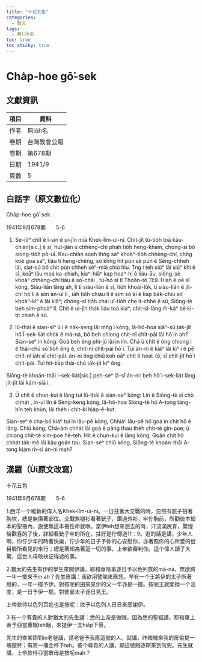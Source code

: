 ```yaml
---
title: "十花五色"
categories:
  - 散文
tags:
  - 無lo̍h名
toc: true
toc_sticky: true
---
```


# Cha̍p-hoe gō͘-sek

## 文獻資訊

| 項目 | 資料 |
|---|---|
| 作者 | 無lo̍h名 |
| 卷期 | 台灣教會公報 |
| 卷期 | 第678期 |
| 日期 | 1941/9 |
| 頁數 | 5 |

## 白話字（原文數位化）

Cha̍p-hoe gō͘-sek

1941年9月678期       5-6

1. Se-iûⁿ chi̍t ê î-sin ê uí-jîn miâ Khek-lîm-uí-ní. Chi̍t-ji̍t tú-tio̍h toā kàu-chiàn[sic.] ê sî, hut-jiân ū chhèng-chí phah tio̍h heng-khám, chóng-sī bô siong-tio̍h pō͘-uī. Kau-chiàn soah thǹg saⁿ khoàⁿ-tio̍h chhèng-chí, chǹg koè goā saⁿ, tiâu tī heng-chêng, só͘ khǹg hit pún sè pún ê Sèng-chheh lāi, siat-sú bô chit pún chheh sèⁿ-miā chiū hiu. Tng i teh siūⁿ lâi siūⁿ khì ê sî, koāⁿ lâu moá ka-chiah, kiaⁿ-hiâⁿ kap hoaⁿ-hí ê liáu-āu, siông-sè khoàⁿ chhèng-chí tiâu ê só͘-chāi , tú-hó sī tī Thoân-tō 11:9. Hiah ê oē sī kóng, Siàu-liân lâng ah, lí tī siàu-liân ê sî, tio̍h khoài-lo̍k, tī siàu-liân ê ji̍t-chí hō͘ lí ê sim an-uì lí , ia̍h tio̍h chiàu lí ê sim só͘ ài ê kap ba̍k-chiu só͘ khoàⁿ-kìⁿ ê lâi kiâⁿ; chóng-sī tio̍h chai uī-tio̍h che it-chhè ê sū, Siōng-tè beh sím-phoàⁿ lí. Chit ê uí-jîn tha̍k liáu toā kiaⁿ, chit-sì-lâng m̄-káⁿ bē kì-tit chiah ê sū.

2. Iû-thài ê sian-siⁿ ū i ê ha̍k-seng lâi mn̄g i kóng, Iâ-hô-hoa siáⁿ-sū ta̍k-ji̍t hō͘ Í-sek-lia̍t cho̍k ê má-ná, bô beh chiong chi̍t-nî chi̍t-pái lâi hō͘ in ah? Sian-seⁿ ìn kóng: Goá beh ēng phì-jū lâi ìn lín. Chá ū chi̍t ê ông chiong i ê thài-chú só͘ tio̍h ēng ê, chi̍t-nî chi̍t-pái hō͘ i. Tuì án-ni ê kiáⁿ lâi kìⁿ i ê pē chi̍t-nî ia̍h sī chi̍t-pái. án-ni ông chiū koh oāⁿ chi̍t ê hoat-tō͘, sī chi̍t-ji̍t hō͘ i chi̍t-pái. Tuì hit-tia̍p thài-chú ta̍k-ji̍t kìⁿ ông.

Siōng-tè khoán-thāi I-sek-lia̍t[sic.] peh-sèⁿ iā-sī án-ni: beh hō͘ I-sek-lia̍t lâng ji̍t-ji̍t lâi kám-siā i.

3. Ū chi̍t ê chun-kuì ê lâng tuì Iû-thài ê sian-seⁿ kóng: Lín ê Siōng-tè sī chò chha̍t , in-uī lín ê Sèng-keng kóng, Iâ-hô-hoa Siōng-tè hō͘ A-tong tāng-bîn teh khùn, lâi the̍h i chi̍t-ki hia̍p-ē-kut.

Sian-seⁿ ê cha-bó͘ kiáⁿ tuì in lāu-pē kóng, Chhiáⁿ lāu-pē hō͘ goá ìn chit hō ê lâng. Chiū kóng, Chā-àm chha̍t lâi goá ê pâng thau the̍h chi̍t-tè gîn-poe; ū chiong chi̍t-tè kim-poe hē-teh. Hit ê chun-kuì ê lâng kóng, Goān chit hō chha̍t ta̍k-mê lâi kàu goán tau. Sian-seⁿ chiū kóng, Siōng-tè khoán-thāi A-tong kiám m̄-sī án-ni mah?

## 漢羅（Ùi原文改寫）

十花五色

1941年9月678期       5-6

1.西洋一个維新的偉人名Khek-lîm-uí-ní。一日拄著大交戰的時，忽然有銃子拍著胸坎，總是無傷著部位。交戰煞褪衫看著銃子，鑽過外衫，牢佇胸前，所勸彼本細本的聖冊內，設使無這本冊性命就咻。當伊teh想來想去的時，汗流滿尻脊，驚惶佮歡喜的了後，詳細看銃子牢的所在，拄好是佇傳道11：9。遐的話是講，少年人啊，你佇少年的時著快樂，佇少年的日子予你的心安慰你，亦著照你的心所愛的佮目睭所看見的來行；總是著知為著這一切的事，上帝欲審判你。這个偉人讀了大驚，這世人毋敢袂記得遮的事。

2.猶太的先生有伊的學生來問伊講，耶和華啥事逐日予以色列族的má-ná，無欲將一年一擺來予in ah？先生應講：我欲用譬喻來應恁。早有一个王將伊的太子所著用的，一年一擺予伊。對按呢的囝來見伊的父一年亦是一擺。按呢王就閣換一个法度，是一日予伊一擺。對彼霎太子逐日見王。

上帝款待以色列百姓也是按呢：欲予以色列人日日來感謝伊。

3.有一个尊貴的人對猶太的先生講：恁的上帝是做賊，因為恁的聖經講，耶和華上帝予亞當重眠teh睏，來提伊一支hia̍p下骨。

先生的查某囝對in老爸講，請老爸予我應這號的人。就講，昨暗賊來我的房偷提一塊銀杯；有將一塊金杯下teh。彼个尊貴的人講，願這號賊逐暝來到阮兜。先生就講，上帝款待亞當敢毋是按呢mah？
